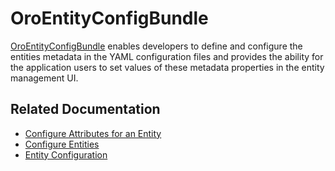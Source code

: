 <a id="bundle-docs-platform-entity-config-bundle"></a>

# OroEntityConfigBundle

<a href="https://github.com/oroinc/platform/tree/6.1/src/Oro/Bundle/EntityConfigBundle" target="_blank">OroEntityConfigBundle</a> enables developers to define and configure the entities metadata in the YAML configuration files and provides the ability for the application users to set values of these metadata properties in the entity management UI.

## Related Documentation

* [Configure Attributes for an Entity](../../../backend/entities/attributes.md#dev-entities-attributes)
* [Configure Entities](../../../backend/entities/config-entities/index.md#book-entities-entity-configuration)
* [Entity Configuration](../../../backend/configuration/yaml/entity-config.md#yaml-format-config-entity)

<!-- Frontend -->
